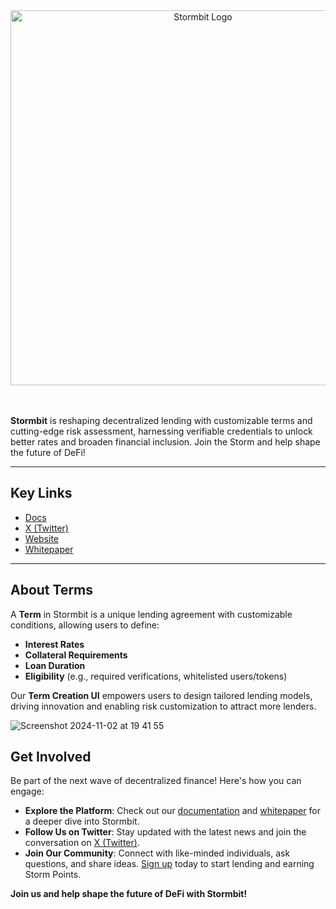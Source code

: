 <div align="center">
  <img src="https://github.com/user-attachments/assets/7359dd8b-392d-4cf4-ba0e-6e1380b22dbf" alt="Stormbit Logo" width="600">
</div>

  <br>
    <br>

**Stormbit** is reshaping decentralized lending with customizable terms and cutting-edge risk assessment, harnessing verifiable credentials to unlock better rates and broaden financial inclusion. Join the Storm and help shape the future of DeFi!

---

## Key Links
- [Docs](https://docs.stormbit.finance/)
- [X (Twitter)](https://twitter.com/StormbitX)
- [Website](https://stormbit.finance)
- [Whitepaper](https://stormbit.finance/whitepaper)

---

## About Terms

A **Term** in Stormbit is a unique lending agreement with customizable conditions, allowing users to define:
- **Interest Rates**
- **Collateral Requirements**
- **Loan Duration**
- **Eligibility** (e.g., required verifications, whitelisted users/tokens)

Our **Term Creation UI** empowers users to design tailored lending models, driving innovation and enabling risk customization to attract more lenders.


![Screenshot 2024-11-02 at 19 41 55](https://github.com/user-attachments/assets/d68ed594-370f-49b2-aa51-d371058542d4)


## Get Involved

Be part of the next wave of decentralized finance! Here's how you can engage:
- **Explore the Platform**: Check out our [documentation](https://docs.stormbit.finance/) and [whitepaper](https://stormbit.finance/whitepaper) for a deeper dive into Stormbit.
- **Follow Us on Twitter**: Stay updated with the latest news and join the conversation on [X (Twitter)](https://twitter.com/StormbitX).
- **Join Our Community**: Connect with like-minded individuals, ask questions, and share ideas. [Sign up](https://stormbit.finance) today to start lending and earning Storm Points.

**Join us and help shape the future of DeFi with Stormbit!**
